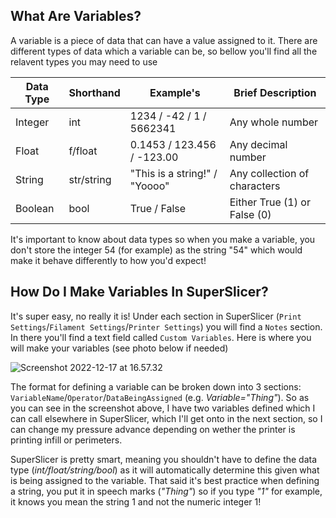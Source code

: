 ## What Are Variables?

A variable is a piece of data that can have a value assigned to it. There are different types of data which a variable can be, so bellow you'll find all the relavent types you may need to use

| Data Type | Shorthand  | Example's                     | Brief Description            |
| --------- | ---------- | ----------------------------- | ---------------------------- |
| Integer   | int        | 1234 / -42 / 1 / 5662341      | Any whole number             |
| Float     | f/float    | 0.1453 / 123.456 / -123.00    | Any decimal number           |
| String    | str/string | "This is a string!" / "Yoooo" | Any collection of characters |
| Boolean   | bool       | True / False                  | Either True (1) or False (0) |

It's important to know about data types so when you make a variable, you don't store the integer 54 (for example) as the string "54" which would make it behave differently to how you'd expect!

## How Do I Make Variables In SuperSlicer?

It's super easy, no really it is! Under each section in SuperSlicer (`Print Settings`/`Filament Settings`/`Printer Settings`) you will find a `Notes` section. In there you'll find a text field called `Custom Variables`. Here is where you will make your variables (see photo below if needed)

![Screenshot 2022-12-17 at 16.57.32](Voron-Stuff/blob/main/Guides/More-Slicer-Control/What-Are-Variables?/Images/Screenshot%202022-12-17%20at%2016.57.41.png)

The format for defining a variable can be broken down into 3 sections: `VariableName`/`Operator`/`DataBeingAssigned` (e.g. *Variable="Thing"*). So as you can see in the screenshot above, I have two variables defined which I can call elsewhere in SuperSlicer, which I'll get onto in the next section, so I can change my pressure advance depending on wether the printer is printing infill or perimeters.

SuperSlicer is pretty smart, meaning you shouldn't have to define the data type (*int/float/string/bool*) as it will automatically determine this given what is being assigned to the variable. That said it's best practice when defining a string, you put it in speech marks (*"Thing"*) so if you type *"1"* for example, it knows you mean the string 1 and not the numeric integer 1!
